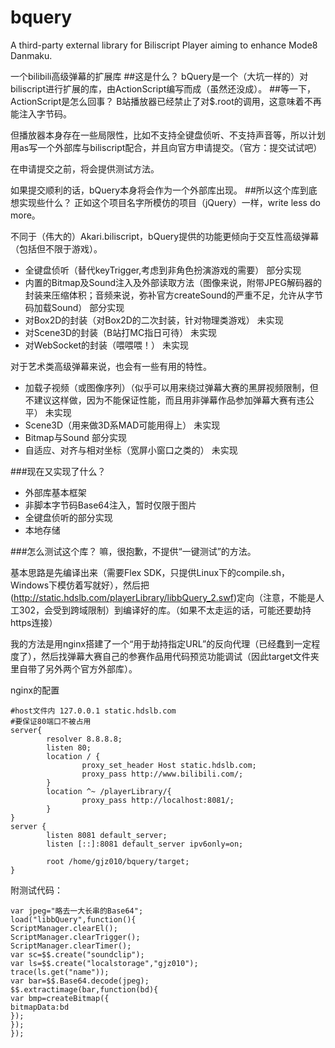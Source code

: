 # bquery
A third-party external library for Biliscript Player aiming to enhance Mode8 Danmaku.

一个bilibili高级弹幕的扩展库
##这是什么？
bQuery是一个（大坑一样的）对biliscript进行扩展的库，由ActionScript编写而成（虽然还没成）。
##等一下，ActionScript是怎么回事？
B站播放器已经禁止了对$.root的调用，这意味着不再能注入字节码。

但播放器本身存在一些局限性，比如不支持全键盘侦听、不支持声音等，所以计划用as写一个外部库与biliscript配合，并且向官方申请提交。（官方：提交试试吧）

在申请提交之前，将会提供测试方法。

如果提交顺利的话，bQuery本身将会作为一个外部库出现。
##所以这个库到底想实现些什么？
正如这个项目名字所模仿的项目（jQuery）一样，write less do more。

不同于（伟大的）Akari.biliscript，bQuery提供的功能更倾向于交互性高级弹幕（包括但不限于游戏）。
* 全键盘侦听（替代keyTrigger,考虑到非角色扮演游戏的需要） 部分实现
* 内置的Bitmap及Sound注入及外部读取方法（图像来说，附带JPEG解码器的封装来压缩体积；音频来说，弥补官方createSound的严重不足，允许从字节码加载Sound） 部分实现
* 对Box2D的封装（对Box2D的二次封装，针对物理类游戏） 未实现
* 对Scene3D的封装（B站打MC指日可待） 未实现
* 对WebSocket的封装（喂喂喂！） 未实现

对于艺术类高级弹幕来说，也会有一些有用的特性。
* 加载子视频（或图像序列）（似乎可以用来绕过弹幕大赛的黑屏视频限制，但不建议这样做，因为不能保证性能，而且用非弹幕作品参加弹幕大赛有违公平） 未实现
* Scene3D（用来做3D系MAD可能用得上） 未实现
* Bitmap与Sound 部分实现
* 自适应、对齐与相对坐标（宽屏小窗口之类的） 未实现

###现在又实现了什么？
* 外部库基本框架
* 非脚本字节码Base64注入，暂时仅限于图片
* 全键盘侦听的部分实现
* 本地存储

###怎么测试这个库？
嘛，很抱歉，不提供“一键测试”的方法。

基本思路是先编译出来（需要Flex SDK，只提供Linux下的compile.sh，Windows下模仿着写就好），然后把(http://static.hdslb.com/playerLibrary/libbQuery_2.swf)定向（注意，不能是人工302，会受到跨域限制）到编译好的库。（如果不太走运的话，可能还要劫持https连接）

我的方法是用nginx搭建了一个“用于劫持指定URL”的反向代理（已经蠢到一定程度了），然后找弹幕大赛自己的参赛作品用代码预览功能调试（因此target文件夹里自带了另外两个官方外部库）。

nginx的配置
```
#host文件内 127.0.0.1 static.hdslb.com
#要保证80端口不被占用
server{
        resolver 8.8.8.8;
        listen 80;
        location / {
                proxy_set_header Host static.hdslb.com;
                proxy_pass http://www.bilibili.com/;
        }
        location ^~ /playerLibrary/{
                proxy_pass http://localhost:8081/;
        }
}
server {
        listen 8081 default_server;
        listen [::]:8081 default_server ipv6only=on;

        root /home/gjz010/bquery/target;
}

```
附测试代码：
```
var jpeg="略去一大长串的Base64";
load("libbQuery",function(){
ScriptManager.clearEl();
ScriptManager.clearTrigger();
ScriptManager.clearTimer();
var sc=$$.create("soundclip");
var ls=$$.create("localstorage","gjz010");
trace(ls.get("name"));
var bar=$$.Base64.decode(jpeg);
$$.extractimage(bar,function(bd){
var bmp=createBitmap({
bitmapData:bd
});
});
});
```

